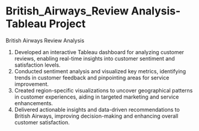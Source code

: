 # British_Airways_Review Analysis- Tableau Project
 British Airways Review Analysis
1. Developed an interactive Tableau dashboard for analyzing customer reviews, enabling real-time insights into customer sentiment and satisfaction levels.
2. Conducted sentiment analysis and visualized key metrics, identifying trends in customer feedback and pinpointing areas for service improvement.
3. Created region-specific visualizations to uncover geographical patterns in customer experiences, aiding in targeted marketing and service enhancements.
4. Delivered actionable insights and data-driven recommendations to British Airways, improving decision-making and enhancing overall customer satisfaction.

